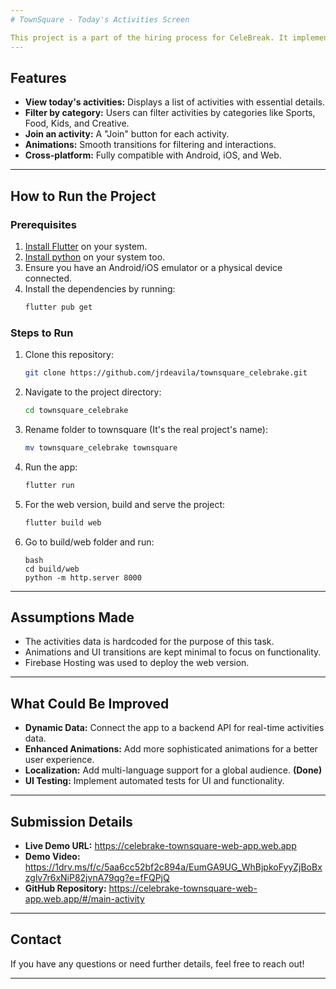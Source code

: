```yaml
---
# TownSquare - Today's Activities Screen

This project is a part of the hiring process for CeleBreak. It implements the **"Today's Activities"** screen for the TownSquare app using Flutter. The screen allows users to view and interact with activities for the day.
---
```


## Features

- **View today's activities:** Displays a list of activities with essential details.
- **Filter by category:** Users can filter activities by categories like Sports, Food, Kids, and Creative.
- **Join an activity:** A "Join" button for each activity.
- **Animations:** Smooth transitions for filtering and interactions.
- **Cross-platform:** Fully compatible with Android, iOS, and Web.

---

## How to Run the Project

### Prerequisites

1. [Install Flutter](https://docs.flutter.dev/get-started/install) on your system.
2. [Install python](https://www.python.org/downloads/) on your system too.
3. Ensure you have an Android/iOS emulator or a physical device connected.
4. Install the dependencies by running:
   ```bash
   flutter pub get
   ```

### Steps to Run

1. Clone this repository:
   ```bash
   git clone https://github.com/jrdeavila/townsquare_celebrake.git
   ```
2. Navigate to the project directory:

   ```bash
   cd townsquare_celebrake

   ```

3. Rename folder to townsquare (It's the real project's name):
   ```bash
   mv townsquare_celebrake townsquare
   ```
4. Run the app:
   ```bash
   flutter run
   ```
5. For the web version, build and serve the project:
   ```bash
   flutter build web
   ```
6. Go to build/web folder and run:
   ```
   bash
   cd build/web
   python -m http.server 8000
   ```

---

## Assumptions Made

- The activities data is hardcoded for the purpose of this task.
- Animations and UI transitions are kept minimal to focus on functionality.
- Firebase Hosting was used to deploy the web version.

---

## What Could Be Improved

- **Dynamic Data:** Connect the app to a backend API for real-time activities data.
- **Enhanced Animations:** Add more sophisticated animations for a better user experience.
- **Localization:** Add multi-language support for a global audience. **(Done)**
- **UI Testing:** Implement automated tests for UI and functionality.

---

## Submission Details

- **Live Demo URL:** https://celebrake-townsquare-web-app.web.app
- **Demo Video:** https://1drv.ms/f/c/5aa6cc52bf2c894a/EumGA9UG_WhBjpkoFyyZjBoBxzglv7r6xNiP82jvnA79qg?e=fFQPjQ
- **GitHub Repository:** https://celebrake-townsquare-web-app.web.app/#/main-activity

---

## Contact

If you have any questions or need further details, feel free to reach out!

---
